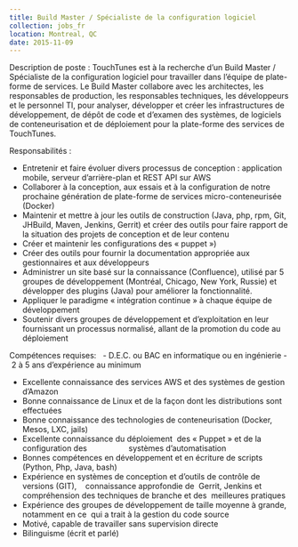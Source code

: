 ```yaml
---
title: Build Master / Spécialiste de la configuration logiciel
collection: jobs_fr
location: Montreal, QC
date: 2015-11-09
---
```


Description de poste : TouchTunes est à la recherche d’un Build Master / Spécialiste de la configuration logiciel pour travailler dans l’équipe de plate-forme de services.
Le Build Master collabore avec les architectes, les responsables de production, les responsables techniques, les développeurs et le personnel TI, pour analyser, développer et créer les infrastructures de développement, de dépôt de code et d’examen des systèmes, de logiciels de conteneurisation et de déploiement pour la plate-forme des services de TouchTunes.

Responsabilités :

-  Entretenir et faire évoluer divers processus de conception : application mobile, serveur d’arrière-plan et REST API sur AWS
-  Collaborer à la conception, aux essais et à la configuration de notre prochaine génération de plate-forme de services micro-conteneurisée (Docker)
-  Maintenir et mettre à jour les outils de construction (Java, php, rpm, Git, JHBuild, Maven, Jenkins, Gerrit) et créer des outils pour faire rapport de la situation des projets de conception et de leur contenu
-  Créer et maintenir les configurations des « puppet »)
-  Créer des outils pour fournir la documentation appropriée aux gestionnaires et aux développeurs
-  Administrer un site basé sur la connaissance (Confluence), utilisé par 5 groupes de développement (Montréal, Chicago, New York, Russie) et développer des plugins (Java) pour améliorer la fonctionnalité.
-  Appliquer le paradigme « intégration continue » à chaque équipe de développement
-  Soutenir divers groupes de développement et d’exploitation en leur fournissant un processus normalisé, allant de la promotion du code au déploiement


Compétences requises:
 
- D.E.C. ou BAC en informatique ou en ingénierie
- 2 à 5 ans d’expérience au minimum
-  Excellente connaissance des services AWS et des systèmes de gestion d’Amazon
-  Bonne connaissance de Linux et de la façon dont les distributions sont effectuées
-  Bonne connaissance des technologies de conteneurisation (Docker, Mesos, LXC, jails)
-  Excellente connaissance du déploiement  des « Puppet » et de la configuration des                   systèmes d’automatisation
-  Bonnes compétences en développement et en écriture de scripts (Python, Php, Java, bash)
-  Expérience en systèmes de conception et d’outils de contrôle de versions (GIT),    connaissance approfondie de  Gerrit, Jenkins et compréhension des techniques de branche et des  meilleures pratiques
-  Expérience des groupes de développement de taille moyenne à grande, notamment en ce  qui a trait à la gestion du code source
- Motivé, capable de travailler sans supervision directe
- Bilinguisme (écrit et parlé)
